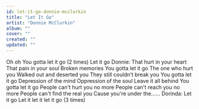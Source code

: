 ```yaml
---
id: let-it-go-donnie-mcclurkin
title: "Let It Go"
artist: "Donnie McClurkin"
album: ""
cover: ""
created: ""
updated: ""
---
```


Oh oh
You gotta let it go
(2 times)
Let it go
Donnie:
That hurt in your heart
That pain in your soul
Broken memories
You gotta let it go
The one who hurt you
Walked out and deserted you
They still couldn't break you
You gotta let it go
Depression of the mind
Oppression of the soul
Leave it all behind
You gotta let it go
People can't hurt you no more
People can't reach you no more
People can't find the real you
Cause you're under the......
Dorinda:
Let it go
Let it let it let it go
(3 times)